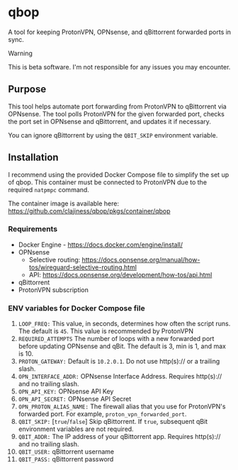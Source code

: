 # qbop
A tool for keeping ProtonVPN, OPNsense, and qBittorrent forwarded ports in sync.

> [!WARNING]
> This is beta software. I'm not responsible for any issues you may encounter.

## Purpose
This tool helps automate port forwarding from ProtonVPN to qBittorrent via OPNsense. The tool polls ProtonVPN for the given forwarded port, checks the port set in OPNsense and qBittorrent, and updates it if necessary.

You can ignore qBittorrent by using the `QBIT_SKIP` environment variable.

## Installation
I recommend using the provided Docker Compose file to simplify the set up of qbop. This container must be connected to ProtonVPN due to the required `natpmpc` command.

The container image is available here: https://github.com/clajiness/qbop/pkgs/container/qbop

### Requirements
* Docker Engine - https://docs.docker.com/engine/install/
* OPNsense
    * Selective routing: https://docs.opnsense.org/manual/how-tos/wireguard-selective-routing.html
    * API: https://docs.opnsense.org/development/how-tos/api.html
* qBittorrent
* ProtonVPN subscription

### ENV variables for Docker Compose file

1. `LOOP_FREQ:` This value, in seconds, determines how often the script runs. The default is `45`. This value is recommended by ProtonVPN
2. `REQUIRED_ATTEMPTS` The number of loops with a new forwarded port before updating OPNsense and qBit. The default is 3, min is 1, and max is 10.
3. `PROTON_GATEWAY:` Default is `10.2.0.1`. Do not use http(s):// or a trailing slash.
4. `OPN_INTERFACE_ADDR:` OPNsense Interface Address. Requires http(s):// and no trailing slash.
5. `OPN_API_KEY:` OPNsense API Key
6. `OPN_API_SECRET:` OPNsense API Secret
7. `OPN_PROTON_ALIAS_NAME:` The firewall alias that you use for ProtonVPN's forwarded port. For example, `proton_vpn_forwarded_port`.
8. `QBIT_SKIP:` [`true`/`false`] Skip qBittorrent. If `true`, subsequent qBit environment variables are not required.
9. `QBIT_ADDR:` The IP address of your qBittorrent app. Requires http(s):// and no trailing slash.
10. `QBIT_USER:` qBittorrent username
11. `QBIT_PASS:` qBittorrent password
